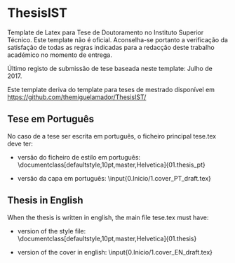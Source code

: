 ThesisIST
=========

Template de Latex para Tese de Doutoramento no Instituto Superior Técnico. Este template não é oficial. Aconselha-se portanto a verificação da satisfação de todas as regras indicadas para a redacção deste trabalho académico no momento de entrega.

Último registo de submissão de tese baseada neste template: Julho de 2017.

Este template deriva do template para teses de mestrado disponível em
https://github.com/themiguelamador/ThesisIST/

Tese em Português
----------------

No caso de a tese ser escrita em português, o ficheiro principal tese.tex deve ter:

* versão do ficheiro de estilo em português: \documentclass[defaultstyle,10pt,master,Helvetica]{01.thesis_pt}

* versão da capa em português: \input{0.Inicio/1.cover_PT_draft.tex}

Thesis in English
----------------

When the thesis is written in english, the main file tese.tex must have:

* version of the style file: \documentclass[defaultstyle,10pt,master,Helvetica]{01.thesis}

* version of the cover in english: \input{0.Inicio/1.cover_EN_draft.tex}


